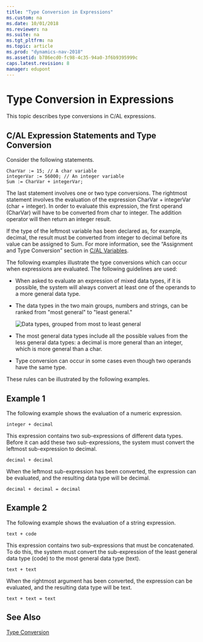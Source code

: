 ```yaml
---
title: "Type Conversion in Expressions"
ms.custom: na
ms.date: 10/01/2018
ms.reviewer: na
ms.suite: na
ms.tgt_pltfrm: na
ms.topic: article
ms.prod: "dynamics-nav-2018"
ms.assetid: b786ecd0-fc98-4c35-94a0-3f6b9395999c
caps.latest.revision: 8
manager: edupont
---
```

# Type Conversion in Expressions
This topic describes type conversions in C/AL expressions.  

## C/AL Expression Statements and Type Conversion  
 Consider the following statements.  

```  
CharVar := 15; // A char variable  
integerVar := 56000; // An integer variable  
Sum := CharVar + integerVar;  
```  

 The last statement involves one or two type conversions. The rightmost statement involves the evaluation of the expression CharVar + integerVar \(char + integer\). In order to evaluate this expression, the first operand \(CharVar\) will have to be converted from char to integer. The addition operator will then return an integer result.  

 If the type of the leftmost variable has been declared as, for example, decimal, the result must be converted from integer to decimal before its value can be assigned to Sum. For more information, see the “Assignment and Type Conversion” section in [C/AL Variables](C-AL-Variables.md).  

 The following examples illustrate the type conversions which can occur when expressions are evaluated. The following guidelines are used:  

-   When asked to evaluate an expression of mixed data types, if it is possible, the system will always convert at least one of the operands to a more general data type.  

-   The data types in the two main groups, numbers and strings, can be ranked from "most general" to "least general."  

     ![Data types, grouped from most to least general](media/NAV_ADG_25_Diag_22.png "NAV\_ADG\_25\_Diag\_22")  

-   The most general data types include all the possible values from the less general data types: a decimal is more general than an integer, which is more general than a char.  

-   Type conversion can occur in some cases even though two operands have the same type.  

 These rules can be illustrated by the following examples.  

## Example 1  
 The following example shows the evaluation of a numeric expression.  

```  
integer + decimal  
```  

 This expression contains two sub-expressions of different data types. Before it can add these two sub-expressions, the system must convert the leftmost sub-expression to decimal.  

```  
decimal + decimal  
```  

 When the leftmost sub-expression has been converted, the expression can be evaluated, and the resulting data type will be decimal.  

```  
decimal + decimal = decimal  
```  

## Example 2  
 The following example shows the evaluation of a string expression.  

```  
text + code  
```  

 This expression contains two sub-expressions that must be concatenated. To do this, the system must convert the sub-expression of the least general data type \(code\) to the most general data type \(text\).  

```  
text + text  
```  

 When the rightmost argument has been converted, the expression can be evaluated, and the resulting data type will be text.  

```  
text + text = text  
```  

## See Also  
 [Type Conversion](Type-Conversion.md)

